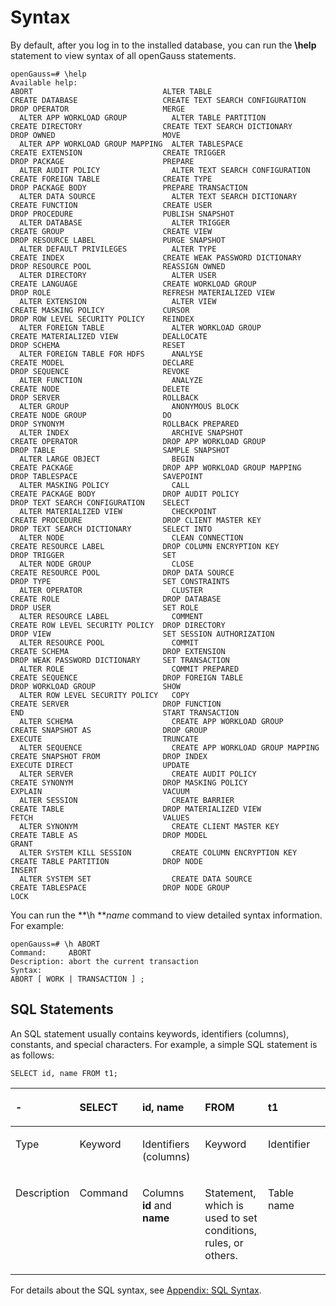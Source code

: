 # Syntax<a name="EN-US_TOPIC_0000001224742567"></a>

By default, after you log in to the installed database, you can run the  **\\help**  statement to view syntax of all openGauss statements.

```
openGauss=# \help
Available help:
ABORT                             ALTER TABLE                       CREATE DATABASE                   CREATE TEXT SEARCH CONFIGURATION  DROP OPERATOR                     MERGE
  ALTER APP WORKLOAD GROUP          ALTER TABLE PARTITION             CREATE DIRECTORY                  CREATE TEXT SEARCH DICTIONARY     DROP OWNED                        MOVE
  ALTER APP WORKLOAD GROUP MAPPING  ALTER TABLESPACE                  CREATE EXTENSION                  CREATE TRIGGER                    DROP PACKAGE                      PREPARE
  ALTER AUDIT POLICY                ALTER TEXT SEARCH CONFIGURATION   CREATE FOREIGN TABLE              CREATE TYPE                       DROP PACKAGE BODY                 PREPARE TRANSACTION
  ALTER DATA SOURCE                 ALTER TEXT SEARCH DICTIONARY      CREATE FUNCTION                   CREATE USER                       DROP PROCEDURE                    PUBLISH SNAPSHOT
  ALTER DATABASE                    ALTER TRIGGER                     CREATE GROUP                      CREATE VIEW                       DROP RESOURCE LABEL               PURGE SNAPSHOT
  ALTER DEFAULT PRIVILEGES          ALTER TYPE                        CREATE INDEX                      CREATE WEAK PASSWORD DICTIONARY   DROP RESOURCE POOL                REASSIGN OWNED
  ALTER DIRECTORY                   ALTER USER                        CREATE LANGUAGE                   CREATE WORKLOAD GROUP             DROP ROLE                         REFRESH MATERIALIZED VIEW
  ALTER EXTENSION                   ALTER VIEW                        CREATE MASKING POLICY             CURSOR                            DROP ROW LEVEL SECURITY POLICY    REINDEX
  ALTER FOREIGN TABLE               ALTER WORKLOAD GROUP              CREATE MATERIALIZED VIEW          DEALLOCATE                        DROP SCHEMA                       RESET
  ALTER FOREIGN TABLE FOR HDFS      ANALYSE                           CREATE MODEL                      DECLARE                           DROP SEQUENCE                     REVOKE
  ALTER FUNCTION                    ANALYZE                           CREATE NODE                       DELETE                            DROP SERVER                       ROLLBACK
  ALTER GROUP                       ANONYMOUS BLOCK                   CREATE NODE GROUP                 DO                                DROP SYNONYM                      ROLLBACK PREPARED
  ALTER INDEX                       ARCHIVE SNAPSHOT                  CREATE OPERATOR                   DROP APP WORKLOAD GROUP           DROP TABLE                        SAMPLE SNAPSHOT
  ALTER LARGE OBJECT                BEGIN                             CREATE PACKAGE                    DROP APP WORKLOAD GROUP MAPPING   DROP TABLESPACE                   SAVEPOINT
  ALTER MASKING POLICY              CALL                              CREATE PACKAGE BODY               DROP AUDIT POLICY                 DROP TEXT SEARCH CONFIGURATION    SELECT
  ALTER MATERIALIZED VIEW           CHECKPOINT                        CREATE PROCEDURE                  DROP CLIENT MASTER KEY            DROP TEXT SEARCH DICTIONARY       SELECT INTO
  ALTER NODE                        CLEAN CONNECTION                  CREATE RESOURCE LABEL             DROP COLUMN ENCRYPTION KEY        DROP TRIGGER                      SET
  ALTER NODE GROUP                  CLOSE                             CREATE RESOURCE POOL              DROP DATA SOURCE                  DROP TYPE                         SET CONSTRAINTS
  ALTER OPERATOR                    CLUSTER                           CREATE ROLE                       DROP DATABASE                     DROP USER                         SET ROLE
  ALTER RESOURCE LABEL              COMMENT                           CREATE ROW LEVEL SECURITY POLICY  DROP DIRECTORY                    DROP VIEW                         SET SESSION AUTHORIZATION
  ALTER RESOURCE POOL               COMMIT                            CREATE SCHEMA                     DROP EXTENSION                    DROP WEAK PASSWORD DICTIONARY     SET TRANSACTION
  ALTER ROLE                        COMMIT PREPARED                   CREATE SEQUENCE                   DROP FOREIGN TABLE                DROP WORKLOAD GROUP               SHOW
  ALTER ROW LEVEL SECURITY POLICY   COPY                              CREATE SERVER                     DROP FUNCTION                     END                               START TRANSACTION
  ALTER SCHEMA                      CREATE APP WORKLOAD GROUP         CREATE SNAPSHOT AS                DROP GROUP                        EXECUTE                           TRUNCATE
  ALTER SEQUENCE                    CREATE APP WORKLOAD GROUP MAPPING CREATE SNAPSHOT FROM              DROP INDEX                        EXECUTE DIRECT                    UPDATE
  ALTER SERVER                      CREATE AUDIT POLICY               CREATE SYNONYM                    DROP MASKING POLICY               EXPLAIN                           VACUUM
  ALTER SESSION                     CREATE BARRIER                    CREATE TABLE                      DROP MATERIALIZED VIEW            FETCH                             VALUES
  ALTER SYNONYM                     CREATE CLIENT MASTER KEY          CREATE TABLE AS                   DROP MODEL                        GRANT
  ALTER SYSTEM KILL SESSION         CREATE COLUMN ENCRYPTION KEY      CREATE TABLE PARTITION            DROP NODE                         INSERT
  ALTER SYSTEM SET                  CREATE DATA SOURCE                CREATE TABLESPACE                 DROP NODE GROUP                   LOCK

```

You can run the  **\\h **_name_  command to view detailed syntax information. For example:

```
openGauss=# \h ABORT
Command:     ABORT
Description: abort the current transaction
Syntax:
ABORT [ WORK | TRANSACTION ] ;
```

## SQL Statements<a name="section1577722042218"></a>

An SQL statement usually contains keywords, identifiers \(columns\), constants, and special characters. For example, a simple SQL statement is as follows:

```
SELECT id, name FROM t1;
```

<a name="table1597192782513"></a>
<table><thead align="left"><tr id="row1959710273252"><th class="cellrowborder" valign="top" width="20%" id="mcps1.1.6.1.1"><p id="p559817270257"><a name="p559817270257"></a><a name="p559817270257"></a>-</p>
</th>
<th class="cellrowborder" valign="top" width="20%" id="mcps1.1.6.1.2"><p id="p145981027162514"><a name="p145981027162514"></a><a name="p145981027162514"></a>SELECT</p>
</th>
<th class="cellrowborder" valign="top" width="20%" id="mcps1.1.6.1.3"><p id="p3598112722511"><a name="p3598112722511"></a><a name="p3598112722511"></a>id, name</p>
</th>
<th class="cellrowborder" valign="top" width="20%" id="mcps1.1.6.1.4"><p id="p1859915279252"><a name="p1859915279252"></a><a name="p1859915279252"></a>FROM</p>
</th>
<th class="cellrowborder" valign="top" width="20%" id="mcps1.1.6.1.5"><p id="p1959982719254"><a name="p1959982719254"></a><a name="p1959982719254"></a>t1</p>
</th>
</tr>
</thead>
<tbody><tr id="row135992027172510"><td class="cellrowborder" valign="top" width="20%" headers="mcps1.1.6.1.1 "><p id="p259962712516"><a name="p259962712516"></a><a name="p259962712516"></a>Type</p>
</td>
<td class="cellrowborder" valign="top" width="20%" headers="mcps1.1.6.1.2 "><p id="p1059952720251"><a name="p1059952720251"></a><a name="p1059952720251"></a>Keyword</p>
</td>
<td class="cellrowborder" valign="top" width="20%" headers="mcps1.1.6.1.3 "><p id="p75991727142513"><a name="p75991727142513"></a><a name="p75991727142513"></a>Identifiers (columns)</p>
</td>
<td class="cellrowborder" valign="top" width="20%" headers="mcps1.1.6.1.4 "><p id="p15991227152511"><a name="p15991227152511"></a><a name="p15991227152511"></a>Keyword</p>
</td>
<td class="cellrowborder" valign="top" width="20%" headers="mcps1.1.6.1.5 "><p id="p145991927122510"><a name="p145991927122510"></a><a name="p145991927122510"></a>Identifier</p>
</td>
</tr>
<tr id="row175991127182512"><td class="cellrowborder" valign="top" width="20%" headers="mcps1.1.6.1.1 "><p id="p460016271253"><a name="p460016271253"></a><a name="p460016271253"></a>Description</p>
</td>
<td class="cellrowborder" valign="top" width="20%" headers="mcps1.1.6.1.2 "><p id="p1160062711256"><a name="p1160062711256"></a><a name="p1160062711256"></a>Command</p>
</td>
<td class="cellrowborder" valign="top" width="20%" headers="mcps1.1.6.1.3 "><p id="p1260032732511"><a name="p1260032732511"></a><a name="p1260032732511"></a>Columns <strong id="b119824590307"><a name="b119824590307"></a><a name="b119824590307"></a>id</strong> and <strong id="b1267052163110"><a name="b1267052163110"></a><a name="b1267052163110"></a>name</strong></p>
</td>
<td class="cellrowborder" valign="top" width="20%" headers="mcps1.1.6.1.4 "><p id="p196001127172513"><a name="p196001127172513"></a><a name="p196001127172513"></a>Statement, which is used to set conditions, rules, or others.</p>
</td>
<td class="cellrowborder" valign="top" width="20%" headers="mcps1.1.6.1.5 "><p id="p166001527122514"><a name="p166001527122514"></a><a name="p166001527122514"></a>Table name</p>
</td>
</tr>
</tbody>
</table>

For details about the SQL syntax, see  [Appendix: SQL Syntax](appendix-sql-syntax.md).

